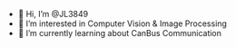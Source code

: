 - 👋 Hi, I’m @JL3849
- 👀 I’m interested in Computer Vision & Image Processing
- 🌱 I’m currently learning about CanBus Communication

<!---
JL3849/JL3849 is a ✨ special ✨ repository because its `README.md` (this file) appears on your GitHub profile.
You can click the Preview link to take a look at your changes.
--->
